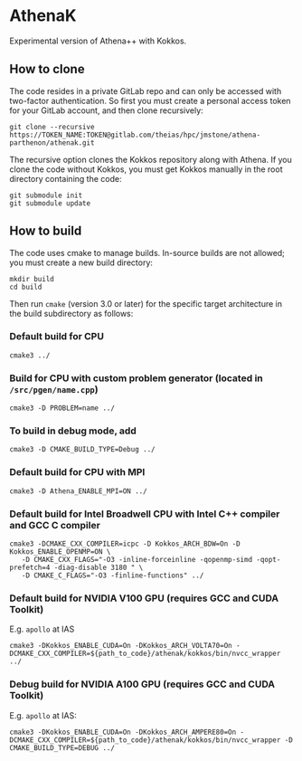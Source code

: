 # AthenaK

Experimental version of Athena++ with Kokkos.

## How to clone

The code resides in a private GitLab repo and can only be accessed with two-factor authentication. So first you must create a personal access token for your GitLab account, and then clone recursively:
```
git clone --recursive https://TOKEN_NAME:TOKEN@gitlab.com/theias/hpc/jmstone/athena-parthenon/athenak.git
```
The recursive option clones the Kokkos repository along with Athena. If you clone the code without Kokkos, you must get Kokkos manually in the root directory containing the code:
```
git submodule init
git submodule update
```

## How to build

The code uses cmake to manage builds.  In-source builds are not allowed; you must create a new build directory:
```
mkdir build
cd build
```

Then run `cmake` (version 3.0 or later) for the specific target architecture in the build subdirectory as follows:

### Default build for CPU
```
cmake3 ../
```

### Build for CPU with custom problem generator (located in `/src/pgen/name.cpp`)
```
cmake3 -D PROBLEM=name ../
```

### To build in debug mode, add
```
cmake3 -D CMAKE_BUILD_TYPE=Debug ../
```

### Default build for CPU with MPI
```
cmake3 -D Athena_ENABLE_MPI=ON ../
```

### Default build for Intel Broadwell CPU with Intel C++ compiler and GCC C compiler 
```
cmake3 -DCMAKE_CXX_COMPILER=icpc -D Kokkos_ARCH_BDW=On -D Kokkos_ENABLE_OPENMP=ON \
   -D CMAKE_CXX_FLAGS="-O3 -inline-forceinline -qopenmp-simd -qopt-prefetch=4 -diag-disable 3180 " \
   -D CMAKE_C_FLAGS="-O3 -finline-functions" ../
```

### Default build for NVIDIA V100 GPU (requires GCC and CUDA Toolkit)
E.g. `apollo` at IAS
```
cmake3 -DKokkos_ENABLE_CUDA=On -DKokkos_ARCH_VOLTA70=On -DCMAKE_CXX_COMPILER=${path_to_code}/athenak/kokkos/bin/nvcc_wrapper ../
```


### Debug build for NVIDIA A100 GPU (requires GCC and CUDA Toolkit)
E.g. `apollo` at IAS:
```
cmake3 -DKokkos_ENABLE_CUDA=On -DKokkos_ARCH_AMPERE80=On -DCMAKE_CXX_COMPILER=${path_to_code}/athenak/kokkos/bin/nvcc_wrapper -D CMAKE_BUILD_TYPE=DEBUG ../
```
